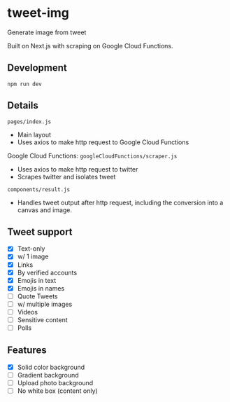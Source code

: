 # tweet-img
 
Generate image from tweet

Built on Next.js with scraping on Google Cloud Functions.

## Development
```
npm run dev
```
## Details
`pages/index.js`
- Main layout
- Uses axios to make http request to Google Cloud Functions

Google Cloud Functions: `googleCloudFunctions/scraper.js`
- Uses axios to make http request to twitter
- Scrapes twitter and isolates tweet

`components/result.js`
- Handles tweet output after http request, including the conversion into a canvas and image.

## Tweet support
- [x] Text-only
- [x] w/ 1 image
- [x] Links
- [x] By verified accounts
- [x] Emojis in text
- [x] Emojis in names
- [ ] Quote Tweets
- [ ] w/ multiple images
- [ ] Videos
- [ ] Sensitive content
- [ ] Polls

## Features
- [x] Solid color background
- [ ] Gradient background
- [ ] Upload photo background
- [ ] No white box (content only)
